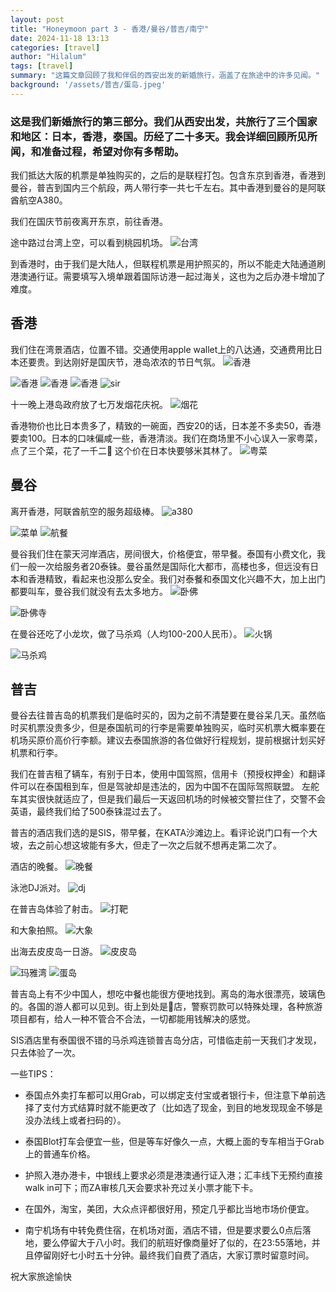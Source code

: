 ```yaml
---
layout: post
title: "Honeymoon part 3 - 香港/曼谷/普吉/南宁"
date: 2024-11-18 13:13
categories: [travel]
author: "Hilalum"
tags: [travel]
summary: "这篇文章回顾了我和伴侣的西安出发的新婚旅行，涵盖了在旅途中的许多见闻。"
background: '/assets/普吉/蛋岛.jpeg'
---
```


### 这是我们新婚旅行的第三部分。我们从西安出发，共旅行了三个国家和地区：日本，香港，泰国。历经了二十多天。我会详细回顾所见所闻，和准备过程，希望对你有多帮助。

我们抵达大阪的机票是单独购买的，之后的是联程打包。包含东京到香港，香港到曼谷，普吉到国内三个航段，两人带行李一共七千左右。其中香港到曼谷的是阿联酋航空A380。

我们在国庆节前夜离开东京，前往香港。

途中路过台湾上空，可以看到桃园机场。
<img class="img-fluid" src="/assets/香港/台湾.jpeg" alt="台湾">

到香港时，由于我们是大陆人，但联程机票是用护照买的，所以不能走大陆通道刷港澳通行证。需要填写入境单跟着国际访港一起过海关，这也为之后办港卡增加了难度。

## 香港

我们住在湾景酒店，位置不错。交通使用apple wallet上的八达通，交通费用比日本还要贵。到达刚好是国庆节，港岛浓浓的节日气氛。
<img class="img-fluid" src="/assets/香港/香港.jpeg" alt="香港">

<img class="img-fluid" src="/assets/香港/香港1.jpeg" alt="香港">

<img class="img-fluid" src="/assets/香港/香港2.jpeg" alt="香港">

<img class="img-fluid" src="/assets/香港/香港3.jpeg" alt="香港">

<img class="img-fluid" src="/assets/香港/sir.jpeg" alt="sir">

十一晚上港岛政府放了七万发烟花庆祝。
<img class="img-fluid" src="/assets/香港/烟花.png" alt="烟花">

香港物价也比日本贵多了，精致的一碗面，西安20的话，日本差不多卖50，香港要卖100。日本的口味偏咸一些，香港清淡。我们在商场里不小心误入一家粤菜，点了三个菜，花了一千二🤣 这个价在日本快要够米其林了。
<img class="img-fluid" src="/assets/香港/贵.jpeg" alt="粤菜">

## 曼谷
离开香港，阿联酋航空的服务超级棒。
<img class="img-fluid" src="/assets/曼谷/a380.jpeg" alt="a380">

<img class="img-fluid" src="/assets/曼谷/菜单.jpeg" alt="菜单">

<img class="img-fluid" src="/assets/曼谷/航餐.jpeg" alt="航餐">

曼谷我们住在蒙天河岸酒店，房间很大，价格便宜，带早餐。泰国有小费文化，我们一般一次给服务者20泰铢。曼谷虽然是国际化大都市，高楼也多，但远没有日本和香港精致，看起来也没那么安全。我们对泰餐和泰国文化兴趣不大，加上出门都要叫车，曼谷我们就没有去太多地方。
<img class="img-fluid" src="/assets/曼谷/卧佛.jpeg" alt="卧佛">

<img class="img-fluid" src="/assets/曼谷/卧佛寺.jpeg" alt="卧佛寺">

在曼谷还吃了小龙坎，做了马杀鸡（人均100-200人民币）。
<img class="img-fluid" src="/assets/曼谷/火锅.jpeg" alt="火锅">

<img class="img-fluid" src="/assets/曼谷/马杀鸡.jpeg" alt="马杀鸡">

## 普吉

曼谷去往普吉岛的机票我们是临时买的，因为之前不清楚要在曼谷呆几天。虽然临时买机票没贵多少，但是泰国航司的行李是需要单独购买，临时买机票大概率要在机场买原价高价行李额。建议去泰国旅游的各位做好行程规划，提前根据计划买好机票和行李。

我们在普吉租了辆车，有别于日本，使用中国驾照，信用卡（预授权押金）和翻译件可以在泰国租到车，但是驾驶却是违法的，因为中国不在国际驾照联盟。
左舵车其实很快就适应了，但是我们最后一天返回机场的时候被交警拦住了，交警不会英语，最终我们给了500泰铢混过去了。

普吉的酒店我们选的是SIS，带早餐，在KATA沙滩边上。看评论说门口有一个大坡，去之前心想这坡能有多大，但走了一次之后就不想再走第二次了。

酒店的晚餐。
<img class="img-fluid" src="/assets/普吉/晚餐.jpeg" alt="晚餐">

泳池DJ派对。
<img class="img-fluid" src="/assets/普吉/dj.jpeg" alt="dj">

在普吉岛体验了射击。
<img class="img-fluid" src="/assets/普吉/打靶.jpeg" alt="打靶">

和大象拍照。
<img class="img-fluid" src="/assets/普吉/大象.jpeg" alt="大象">

出海去皮皮岛一日游。
<img class="img-fluid" src="/assets/普吉/皮皮岛.jpeg" alt="皮皮岛">

<img class="img-fluid" src="/assets/普吉/玛雅湾.jpeg" alt="玛雅湾">

<img class="img-fluid" src="/assets/普吉/蛋岛.jpeg" alt="蛋岛">

普吉岛上有不少中国人，想吃中餐也能很方便地找到。离岛的海水很漂亮，玻璃色的。各国的游人都可以见到。街上到处是🍃店，警察罚款可以特殊处理，各种旅游项目都有，给人一种不管合不合法，一切都能用钱解决的感觉。

SIS酒店里有泰国很不错的马杀鸡连锁普吉岛分店，可惜临走前一天我们才发现，只去体验了一次。

一些TIPS：
- 泰国点外卖打车都可以用Grab，可以绑定支付宝或者银行卡，但注意下单前选择了支付方式结算时就不能更改了（比如选了现金，到目的地发现现金不够是没办法线上或者扫码的）。

- 泰国Blot打车会便宜一些，但是等车好像久一点，大概上面的专车相当于Grab上的普通车价格。

- 护照入港办港卡，中银线上要求必须是港澳通行证入港；汇丰线下无预约直接walk in可下；而ZA审核几天会要求补充过关小票才能下卡。

- 在国外，淘宝，美团，大众点评都很好用，预定几乎都比当地市场价便宜。

- 南宁机场有中转免费住宿，在机场对面，酒店不错，但是要求要么0点后落地，要么停留大于八小时。我们的航班好像商量好了似的，在23:55落地，并且停留刚好七小时五十分钟。最终我们自费了酒店，大家订票时留意时间。

祝大家旅途愉快